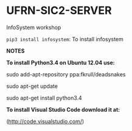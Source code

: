# UFRN-SIC2-SERVER

InfoSystem workshop

`pip3 install infosystem`: To install infosystem

<b>NOTES</b>

<b>To install Python3.4 on Ubuntu 12.04 use:</b>

sudo add-apt-repository ppa:fkrull/deadsnakes

sudo apt-get update

sudo apt-get install python3.4

<b>To install Visual Studio Code download it at:</b>

(http://code.visualstudio.com/)
